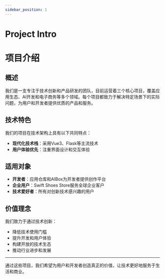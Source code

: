 ```yaml
---
sidebar_position: 1
---
```


# Project Intro
# 项目介绍

## 概述

我们是一支专注于技术创新和产品研发的团队，目前运营着三个核心项目，覆盖应用生态、AI开发和电子商务等多个领域。每个项目都致力于解决特定场景下的实际问题，为用户和开发者提供优质的产品和服务。

## 技术特色

我们的项目在技术架构上具有以下共同特点：
- **现代化技术栈**：采用Vue3、Flask等主流技术
- **用户体验优先**：注重界面设计和交互体验

## 适用对象

- **开发者**：应用仓库和AIBox为开发者提供创作平台
- **企业用户**：Swift Shoes Store服务全球企业客户
- **技术爱好者**：所有对创新技术感兴趣的用户

## 价值理念

我们致力于通过技术创新：
- 降低技术使用门槛
- 提升开发和用户体验
- 构建开放的技术生态
- 推动行业进步和发展

---

通过这些项目，我们希望为用户和开发者创造真正的价值，让技术更好地服务于生活和商业。